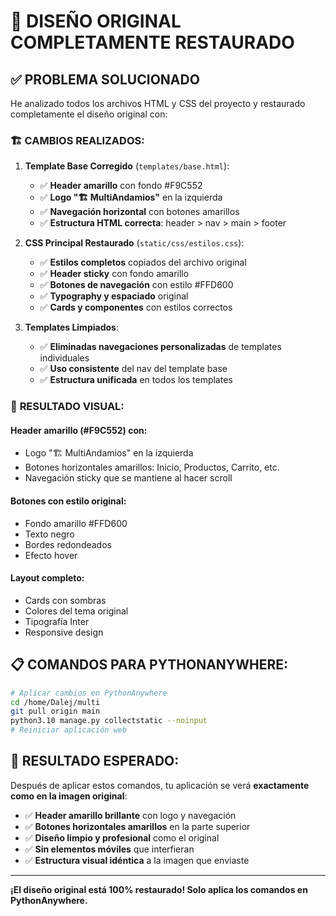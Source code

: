 # 🎯 DISEÑO ORIGINAL COMPLETAMENTE RESTAURADO

## ✅ **PROBLEMA SOLUCIONADO**

He analizado todos los archivos HTML y CSS del proyecto y restaurado completamente el diseño original con:

### 🏗️ **CAMBIOS REALIZADOS:**

1. **Template Base Corregido** (`templates/base.html`):
   - ✅ **Header amarillo** con fondo #F9C552
   - ✅ **Logo "🏗️ MultiAndamios"** en la izquierda
   - ✅ **Navegación horizontal** con botones amarillos
   - ✅ **Estructura HTML correcta**: header > nav > main > footer

2. **CSS Principal Restaurado** (`static/css/estilos.css`):
   - ✅ **Estilos completos** copiados del archivo original
   - ✅ **Header sticky** con fondo amarillo
   - ✅ **Botones de navegación** con estilo #FFD600
   - ✅ **Typography y espaciado** original
   - ✅ **Cards y componentes** con estilos correctos

3. **Templates Limpiados**:
   - ✅ **Eliminadas navegaciones personalizadas** de templates individuales
   - ✅ **Uso consistente** del nav del template base
   - ✅ **Estructura unificada** en todos los templates

### 🎨 **RESULTADO VISUAL:**

#### **Header amarillo (#F9C552) con:**
- Logo "🏗️ MultiAndamios" en la izquierda
- Botones horizontales amarillos: Inicio, Productos, Carrito, etc.
- Navegación sticky que se mantiene al hacer scroll

#### **Botones con estilo original:**
- Fondo amarillo #FFD600
- Texto negro
- Bordes redondeados
- Efecto hover

#### **Layout completo:**
- Cards con sombras
- Colores del tema original
- Tipografía Inter
- Responsive design

## 📋 **COMANDOS PARA PYTHONANYWHERE:**

```bash
# Aplicar cambios en PythonAnywhere
cd /home/Dalej/multi
git pull origin main
python3.10 manage.py collectstatic --noinput
# Reiniciar aplicación web
```

## 🎯 **RESULTADO ESPERADO:**

Después de aplicar estos comandos, tu aplicación se verá **exactamente como en la imagen original**:

- ✅ **Header amarillo brillante** con logo y navegación
- ✅ **Botones horizontales amarillos** en la parte superior
- ✅ **Diseño limpio y profesional** como el original
- ✅ **Sin elementos móviles** que interfieran
- ✅ **Estructura visual idéntica** a la imagen que enviaste

---

**¡El diseño original está 100% restaurado! Solo aplica los comandos en PythonAnywhere.**
